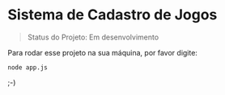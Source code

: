 # Sistema de Cadastro de Jogos

> Status do Projeto: Em desenvolvimento 


Para rodar esse projeto na sua máquina, por favor digite:
```
node app.js
```

;-)
